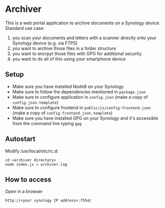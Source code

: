 # Archiver
This is a web portal application to archive documents on a Synology device. Standard use case:
1. you scan your documents and letters with a scanner directly onto your Synology device (e.g. via FTPS)
2. you want to archive those files in a folder structure
3. you want to encrpyt those files with GPG for additional security
4. you want to do all of this using your smartphone device

## Setup
* Make sure you have installed Node8 on your Synology
* Make sure to follow the dependencies mentioned in ``package.json``
* Make sure to configure application in ``config.json`` (make a copy of ``config.json.template``)
* Make sure to configure frontend in ``public/js/config-frontend.json`` (make a copy of ``config-frontend.json.template``)
* Make sure you have installed GPG on your Synology and it's accessible from the command line typing ``gpg``

## Autostart
Modify /usr/local/etc/rc.d:
```
cd <archiver directory>
node index.js > archiver.log
```

## How to access
Open in a browser
```
http://<your synology IP address>:7554/
```
